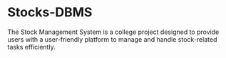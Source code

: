 # Stocks-DBMS
The Stock Management System is a college project designed to provide users with a user-friendly platform to manage and handle stock-related tasks efficiently.
